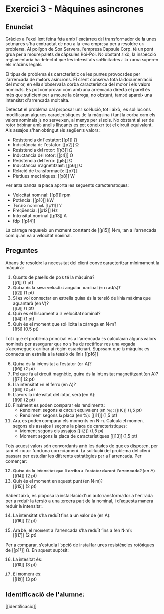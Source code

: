 # Exercici 3 - Màquines asincrones

## Enunciat

Gràcies a l'exel·lent feina feta amb l'encàrreg del transformador de fa unes setmanes s'ha contractat de nou a la teva empresa per a resoldre un problema. Al polígon de Son Servera, l'empresa Capsule Corp. té un pont grua per a moure palets de càpsules Hoi-Poi. No obstant això, la inspecció reglamentaria ha detectat que les intensitats sol·licitades a la xarxa superen els màxims legals.

El tipus de problema és característic de les puntes provocades per l'arrencada de motors asíncrons. El client conserva tota la documentació del motor, en ella s'observa la corba característica del motor i els valors nominals. Es pot comprovar com amb una arrencada directa el parell és més que suficient per a moure la càrrega, no obstant, també apareix una intensitat d'arrencada molt alta.

Detectat el problema cal proposar una sol·lució, tot i això, les sol·lucions modificaran algunes característiques de la màquina i tant la corba com els valors nominals ja no serveixen, al menys per si sols. No obstant al ser de rotor bobinar amb anells lliscants es pot coneixer tot el circuit equivalent. Als assajos s'han obtingut els següents valors:

- Resistència de l'estator: [[p1]] Ω
- Inductància de l'estator: [[p2]] Ω
- Resistència del rotor: [[p3]] Ω
- Inductancia del rotor: [[p4]] Ω
- Resistència del ferro: [[p5]] Ω
- Inductància magnetitzant: [[p6]] Ω
- Relació de transformació: [[p7]]
- Pèrdues mecàniques: [[p8]] W

Per altra banda la placa aporta les següents característiques:

- Velocitat nominal: [[p9]] rpm
- Potència: [[p10]] kW
- Tensió nominal: [[p11]] V
- Freqüencia: [[p12]] Hz
- Intensitat nominal [[p13]] A
- fdp: [[p14]]

La càrrega requereix un moment constant de [[p15]] N·m, tan a l'arrencada com quan va a velocitat nominal.

## Preguntes

Abans de resoldre la necessitat del client convé caracteritzar mínimament la màquina:

1. Quants de parells de pols té la màquina? <br/>
[[i1]] (1 pt)
2. Quina és la seva velocitat angular nominal (en rad/s)?<br/>
[[i2]] (1 pt)
3. Si es vol connectar en estrella quina és la tensió de línia màxima que aguantarà (en V)?<br/>
[[i3]] (1 pt)
4. Quin es el lliscament a la velocitat nominal?<br/>
[[i4]] (1 pt)
5. Quin és el moment que sol·licita la càrrega en N·m? <br/>
[[i5]] (0.5 pt)

Tot i que el problema principal és a l'arrencada es calcularan alguns valors nominals per assegurar que no s'ha de rectificar res una vegada s'aconsegueix arribar al règim estacionari. Suposant que la màquina es connecta en estrella a la tensió de línia [[p16]]

6. Quina és la intensitat a l'estator (en A)?<br/>
[[i6]] (2 pt)
7. Pel que fa al circuit magnètic, quina és la intensitat magnetitzant (en A)? <br/>
[[i7]] (2 pt)
8. I la intensitat en el ferro (en A)?<br/>
[[i8]] (2 pt)
9. Llavors la intensitat del rotor, serà (en A):<br/>
[[i9]] (2 pt)
10. Finalment es poden comparar els rendiments:<br/>
    - Rendiment segons el circuit equivalent (en %): [[i10]] (1,5 pt)
    - Rendiment segons la placa (en %): [[i11]] (1,5 pt)
11. Ara, es poden comparar els moments en N·m. Calcula el moment segons els assajos i segons la placa de característiques:
    - Moment segons els assajos [[i12]] (1,5 pt)
    - Moment segons la placa de característiques [[i13]] (1,5 pt)


Tots aquest valors són concordants amb les dades de que es disposen, per tant el motor funciona correctament. La sol·lució del problema del client passarà per estudiar les diferents estratègies per a l'arrencada. Per començar:

12. Quina és la intensitat que li arriba a l'estator durant l'arrencada? (en A)<br/>
[[i14]] (2 pt)
13. Quin és el moment en aquest punt (en N·m)?<br/>
[[i15]] (2 pt)

Sabent això, es proposa la instal·lació d'un autotransformador a l'entrada per a reduïr la tensió a una tercera part de la nominal, i d'aquesta manera reduir la intensitat.

14. La intensitat s'ha reduït fins a un valor de (en A):<br/>
[[i16]] (2 pt)

15. Ara bé, el moment a l'arrencada s'ha reduït fins a (en N·m):<br/>
[[i17]] (2 pt)

Per a comparar, s'estudia l'opció de instal·lar unes resistències rotòriques de [[p17]] Ω. En aquest supòsit:

16. La intesitat és:<br/>
[[i18]] (3 pt)

17. El moment és:<br/>
[[i19]] (3 pt)

## Identificació de l'alumne:

[[identificacio]]
